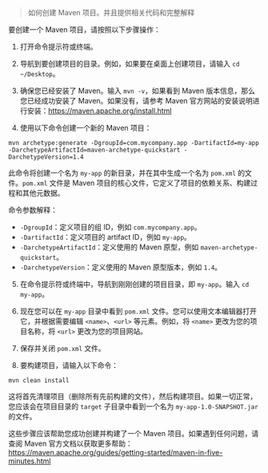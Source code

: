 > 如何创建 Maven 项目。并且提供相关代码和完整解释

要创建一个 Maven 项目，请按照以下步骤操作：

1. 打开命令提示符或终端。

2. 导航到要创建项目的目录。例如，如果要在桌面上创建项目，请输入 `cd ~/Desktop`。

3. 确保您已经安装了 Maven。输入 `mvn -v`，如果看到 Maven 版本信息，那么您已经成功安装了 Maven。如果没有，请参考 Maven 官方网站的安装说明进行安装：https://maven.apache.org/install.html

4. 使用以下命令创建一个新的 Maven 项目：

```  
mvn archetype:generate -DgroupId=com.mycompany.app -DartifactId=my-app -DarchetypeArtifactId=maven-archetype-quickstart -DarchetypeVersion=1.4  
```

此命令将创建一个名为 `my-app` 的新目录，并在其中生成一个名为 `pom.xml` 的文件。`pom.xml` 文件是 Maven 项目的核心文件，它定义了项目的依赖关系、构建过程和其他元数据。

命令参数解释：
- `-DgroupId`：定义项目的组 ID，例如 `com.mycompany.app`。
- `-DartifactId`：定义项目的 artifact ID，例如 `my-app`。
- `-DarchetypeArtifactId`：定义使用的 Maven 原型，例如 `maven-archetype-quickstart`。
- `-DarchetypeVersion`：定义使用的 Maven 原型版本，例如 `1.4`。

5. 在命令提示符或终端中，导航到刚刚创建的项目目录，即 `my-app`。输入 `cd my-app`。

6. 现在您可以在 `my-app` 目录中看到 `pom.xml` 文件。您可以使用文本编辑器打开它，并根据需要编辑 `<name>`、`<url>` 等元素。例如，将 `<name>` 更改为您的项目名称，将 `<url>` 更改为您的项目网站。

7. 保存并关闭 `pom.xml` 文件。

8. 要构建项目，请输入以下命令：

```  
mvn clean install  
```

这将首先清理项目（删除所有先前构建的文件），然后构建项目。如果一切正常，您应该会在项目目录的 `target` 子目录中看到一个名为 `my-app-1.0-SNAPSHOT.jar` 的文件。

这些步骤应该帮助您成功创建并构建了一个 Maven 项目。如果遇到任何问题，请查阅 Maven 官方文档以获取更多帮助：https://maven.apache.org/guides/getting-started/maven-in-five-minutes.html